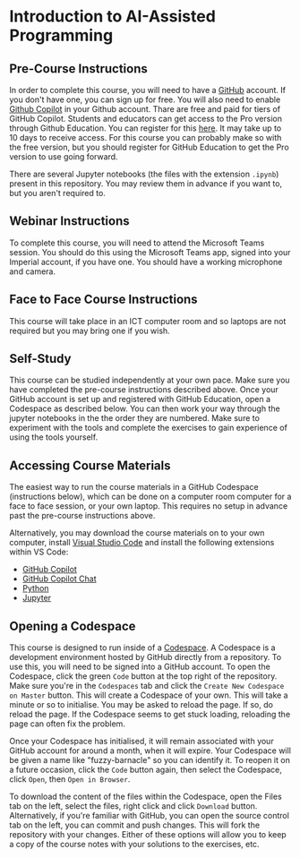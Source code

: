 # Introduction to AI-Assisted Programming

## Pre-Course Instructions

In order to complete this course, you will need to have a [GitHub](https://github.com/home) account. If you don't have one, you can sign up for free. You will also need to enable [Github Copilot](https://github.com/features/copilot) in your Github account. Thare are free and paid for tiers of GitHub Copilot. Students and educators can get access to the Pro version through Github Education. You can register for this [here](https://github.com/edu). It may take up to 10 days to receive access. For this course you can probably make so with the free version, but you should register for GitHub Education to get the Pro version to use going forward.

There are several Jupyter notebooks (the files with the extension ```.ipynb```) present in this  repository. You may review them in advance if you want to, but you aren't required to.

## Webinar Instructions

To complete this course, you will need to attend the Microsoft Teams session. You should do this using the Microsoft Teams app, signed into your Imperial account, if you have one. You should have a working microphone and camera. 

## Face to Face Course Instructions

This course will take place in an ICT computer room and so laptops are not required but you may bring one if you wish.

## Self-Study

This course can be studied independently at your own pace. Make sure you have completed the pre-course instructions described above. Once your GitHub account is set up and registered with GitHub Education, open a Codespace as described below. You can then work your way through the jupyter notebooks in the the order they are numbered. Make sure to experiment with the tools and complete the exercises to gain experience of using the tools yourself.

## Accessing Course Materials

The easiest way to run the course materials in a GitHub Codespace (instructions below), which can be done on a computer room computer for a face to face session, or your own laptop. This requires no setup in advance past the pre-course instructions above. 

Alternatively, you may download the course materials on to your own computer, install [Visual Studio Code](https://code.visualstudio.com/) and install the following extensions within VS Code:
* [GitHub Copilot](https://marketplace.visualstudio.com/items?itemName=GitHub.copilot) 
* [GitHub Copilot Chat](https://marketplace.visualstudio.com/items?itemName=GitHub.copilot-chat)
* [Python](https://marketplace.visualstudio.com/items?itemName=ms-python.python)
* [Jupyter](https://marketplace.visualstudio.com/items?itemName=ms-toolsai.jupyter)

## Opening a Codespace

This course is designed to run inside of a [Codespace](https://docs.github.com/en/codespaces/overview). A Codespace is a development environment hosted by GitHub directly from a repository. To use this, you will need to be signed into a GitHub account. To open the Codespace, click the green ```Code``` button at the top right of the repository. Make sure you're in the ```Codespaces``` tab and click the ```Create New Codespace on Master``` button. This will create a Codespace of your own. This will take a minute or so to initialise. You may be asked to reload the page. If so, do reload the page. If the Codespace seems to get stuck loading, reloading the page can often fix the problem.

Once your Codespace has initialised, it will remain associated with your GitHub account for around a month, when it will expire. Your Codespace will be given a name like "fuzzy-barnacle" so you can identify it. To reopen it on a future occasion, click the ```Code``` button again, then select the Codespace, click ```Open```, then ```Open in Browser```.

To download the content of the files within the Codespace, open the Files tab on the left, select the files, right click and click ```Download``` button. Alternatively, if you're familiar with GitHub, you can open the source control tab on the left, you can commit and push changes. This will fork the repository with your changes. Either of these options will allow you to keep a copy of the course notes with your solutions to the exercises, etc.
